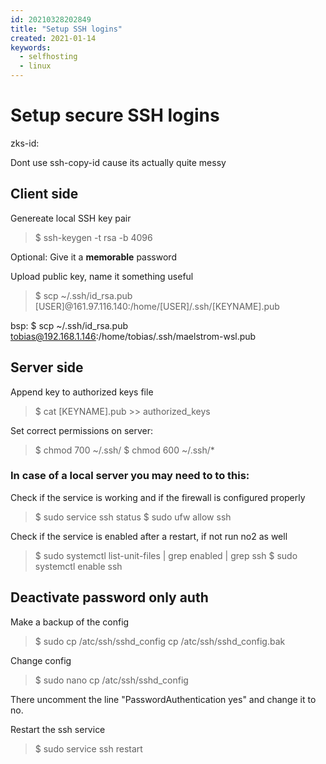 ```yaml
---
id: 20210328202849
title: "Setup SSH logins"
created: 2021-01-14
keywords:
  - selfhosting
  - linux
---
```

# Setup secure SSH logins
zks-id: 

Dont use ssh-copy-id cause its actually quite messy 

## Client side
Genereate local SSH key pair
> $ ssh-keygen -t rsa -b 4096

Optional: Give it a **memorable** password

Upload public key, name it something useful
> $ scp ~/.ssh/id_rsa.pub [USER]@161.97.116.140:/home/[USER]/.ssh/[KEYNAME].pub

bsp: $ scp ~/.ssh/id_rsa.pub tobias@192.168.1.146:/home/tobias/.ssh/maelstrom-wsl.pub

## Server side
Append key to authorized keys file
> $ cat [KEYNAME].pub >> authorized_keys

Set correct permissions on server:
> $ chmod 700 ~/.ssh/
> $ chmod 600 ~/.ssh/*

### In case of a local server you may need to to this:
Check if the service is working and if the firewall is configured properly
> $ sudo service ssh status
> $ sudo ufw allow ssh

Check if the service is enabled after a restart, if not run no2 as well
> $ sudo systemctl list-unit-files | grep enabled | grep ssh
> $ sudo systemctl enable ssh

## Deactivate password only auth
Make a backup of the config
> $ sudo cp /atc/ssh/sshd_config cp /atc/ssh/sshd_config.bak

Change config
> $ sudo nano cp /atc/ssh/sshd_config

There uncomment the line "PasswordAuthentication yes" and change it to no.

Restart the ssh service
> $ sudo service ssh restart